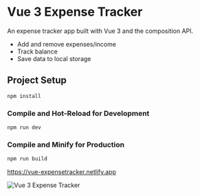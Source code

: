 # Vue 3 Expense Tracker

An expense tracker app built with Vue 3 and the composition API.

- Add and remove expenses/income
- Track balance
- Save data to local storage


## Project Setup

```
npm install
```

### Compile and Hot-Reload for Development

```
npm run dev
```

### Compile and Minify for Production

```sh
npm run build
```

https://vue-expensetracker.netlify.app

![Vue 3 Expense Tracker](https://github.com/GonzaloVolonterio/vue-expense-tracker/assets/64506662/8d193ba6-c5b0-47c5-a489-c9003784ad04)

